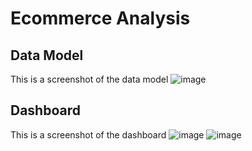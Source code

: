 # Ecommerce Analysis

## Data Model
This is a screenshot of the data model
![image](https://github.com/user-attachments/assets/e7f44119-8a04-4b72-9770-4a115ce88f12)

## Dashboard
This is a screenshot of the dashboard
![image](https://github.com/user-attachments/assets/4f81106d-079d-4b94-96da-5927fd5589e9)
![image](https://github.com/user-attachments/assets/49a50a0d-5fc0-4c72-b55f-60a9c440c836)


